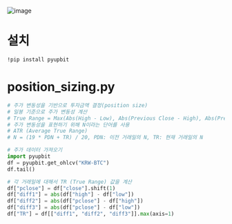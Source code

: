 ![image](https://user-images.githubusercontent.com/102650331/182150315-b0f8dd61-fa2f-4184-80e4-d9121c595c3d.png)

# 설치
```
!pip install pyupbit

```

# position_sizing.py
```python
# 주가 변동성을 기반으로 투자금액 결정(position size)
# 일봉 기준으로 주가 변동성 계산
# True Range = Max(Abs(High - Low), Abs(Previous Close - High), Abs(Previous Close - Low))
# 주가 변동성을 표현하기 위해 N이라는 단어를 사용
# ATR (Average True Range)
# N = (19 * PDN + TR) / 20, PDN: 이전 거래일의 N, TR: 현재 거래일의 N

# 주가 데이터 가져오기
import pyupbit
df = pyupbit.get_ohlcv("KRW-BTC")
df.tail()

# 각 거래일에 대해서 TR (True Range) 값을 계산
df["pclose"] = df["close"].shift(1)
df["diff1"] = abs(df["high"] - df["low"])
df["diff2"] = abs(df["pclose"] - df["high"])
df["diff3"] = abs(df["pclose"] - df["low"])
df["TR"] = df[["diff1", "diff2", "diff3"]].max(axis=1)

```
